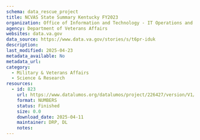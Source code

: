```yaml
---
schema: data_rescue_project 
title: NCVAS State Summary Kentucky FY2023
organization: Office of Information and Technology - IT Operations and Services (ITOPS)
agency: Department of Veterans Affairs
websites: data.va.gov
data_source: https://www.data.va.gov/stories/s/t6pr-iduk
description: 
last_modified: 2025-04-23
metadata_available: No
metadata_url: 
category:
  - Military & Veterans Affairs 
  - Science & Research 
resources:
  - id: 823
    url: https://www.datalumos.org/datalumos/project/226427/version/V1/view
    format: NUMBERS
    status: Finished
    size: 0.0
    download_date: 2025-04-11
    maintainer: DRP, DL
    notes: 
---
```

